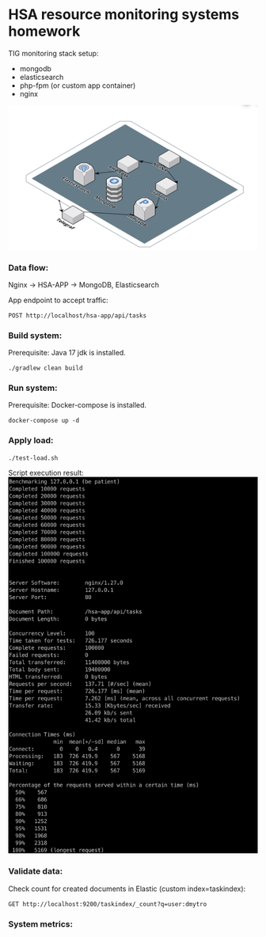 # HSA resource monitoring systems homework
TIG monitoring stack setup:
- mongodb
- elasticsearch
- php-fpm (or custom app container)
- nginx

![Traffic and metrics](./images/tig_resource_monitoring.png)

<h3>Data flow:</h3>
Nginx -> HSA-APP -> MongoDB, Elasticsearch

App endpoint to accept traffic:
```
POST http://localhost/hsa-app/api/tasks
```

<h3>Build system:</h3>
Prerequisite: Java 17 jdk is installed.

```
./gradlew clean build
```

<h3>Run system:</h3>
Prerequisite: Docker-compose is installed.

```
docker-compose up -d
```

<h3>Apply load:</h3>

```
./test-load.sh
```
Script execution result:
![Load result](./images/load_script_result.png)

<h3>Validate data:</h3>
Check count for created documents in Elastic (custom index=taskindex):

```
GET http://localhost:9200/taskindex/_count?q=user:dmytro
```

<h3>System metrics:</h3>